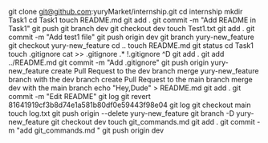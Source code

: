 git clone git@github.com:yuryMarket/internship.git
cd internship
mkdir Task1
cd Task1
touch README.md
git add .
git commit -m "Add README in Task1"
git push
git branch dev
git checkout dev
touch Test1.txt
git add .
git commit -m "Add test1 file"
git push origin dev
git branch yury-new_feature
git checkout yury-new_feature
cd ..
touch README.md
git status
cd Task1
touch .gitignore
cat >> .gitignore
.*
!.gitignore
^D 
git add .
git add ../README.md
git commit -m "Add .gitignore"
git push origin yury-new_feature
create Pull Request to the dev branch
merge yury-new_feature branch with the dev branch
create Pull Request to the main branch
merge dev with the main branch
echo "Hey,Dude" > README.md
git add .
git commit -m "Edit README"
git log
git revert 81641919cf3b8d74e1a581b80df0e59443f98e04
git log
git checkout main
touch log.txt
git push origin --delete yury-new_feature
git branch -D yury-new_feature
git checkout dev
touch git_commands.md
git add .
git commit -m "add git_commands.md "
git push origin dev
